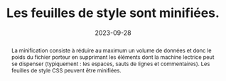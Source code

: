 ---
N: '222'
Rubrique: Performances
title: Les feuilles de style sont minifiées. 
detail: Les feuilles de style du site sont minifiées. 
abstract: "La minification consiste à réduire au maximum un volume de données et donc le poids du fichier porteur en supprimant les éléments dont la machine lectrice peut se dispenser (typiquement : les espaces, sauts de lignes et commentaires). Les feuilles de style CSS peuvent être minifiées."
categories: ["Performances"]
agrege: O4222-E067
opquast: '4 222'
indiceebook: '67'
description: "Règle n° 067"
before: "066"
weight: "067"
after: "068"
actif: '1'
layout: rules
date: 2023-09-28
tags: ["Écoconception", ""]
objectif: ["Minimiser la quantité de données à télécharger", "Améliorer les performances", "Diminuer l'impact énergétique lié à la consultation du livre numérique"]
Meo: ["Supprimer les espaces non nécessaires et les commentaires dans les fichiers CSS en recourant à des outils dédiés."]
Controle: ["Vérifier manuellement au sein de tous les fichiers CSS qu'aucun retour ligne, commentaire, indentation ou saut de ligne n'est présent.", "Ou identifier la liste des fichiers CSS non minifiés à l'aide d'outils de développement (navigateurs, outils en ligne, etc.)"]
Source: ["Opquast"]
Referentiel: ["https://w3c.github.io/sustyweb/#minify-your-html-css-and-javascript", "https://www.arcep.fr/uploads/tx_gspublication/consultation-referentiel-ecoconception-services-numeriques_091023.pdf (6.5 Le service numérique a-t-il mis en place des techniques de compression sur la totalité des ressources transférées dont il a le contrôle ?)"]
Steps: ["", ""]
---